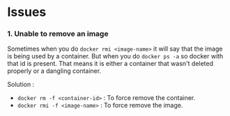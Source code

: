 # Issues

### 1. Unable to remove an image

Sometimes when you do `docker rmi <image-name>` it will say that the image is being used by a container. But when you do `docker ps -a` so docker with that id is present. That means it is either a container that wasn't deleted properly or a dangling container.

Solution :

- `docker rm -f <container-id>` : To force remove the container.
- `docker rmi -f <image-name>` : To force remove the image.
